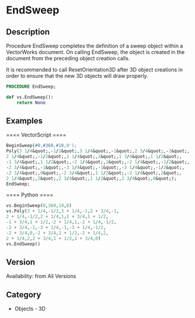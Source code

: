 # EndSweep

## Description
Procedure EndSweep completes the definition of a sweep object within a VectorWorks document. On calling EndSweep, the object is created in the document from the preceding object creation calls.

It is recommended to call ResetOrientation3D after 3D object creations in order to ensure that the new 3D objects will draw properly.

```pascal
PROCEDURE EndSweep;
```

```python
def vs.EndSweep():
    return None
```

## Examples
==== VectorScript ====
```pascal
BeginSweep(#0,#360,#10,0');
Poly(3 1/4&quot;,-1/2&quot;,3 1/4&quot;,-1&quot;,2 3/4&quot;,-1&quot;,
2 1/4&quot;,-1/2&quot;,2 1/4&quot;,1&quot;,1 3/4&quot;,1 1/2&quot;,
-1 3/4&quot;,1 1/2&quot;,-2 1/4&quot;,1&quot;,-2 1/4&quot;,-1/2&quot;,
-2 3/4&quot;,-1&quot;,-3 1/4&quot;,-1&quot;,-3 1/4&quot;,-1/2&quot;,
-2 3/4&quot;,0&quot;,-2 3/4&quot;,1 1/2&quot;,-2 1/4&quot;,2&quot;,
2 1/4&quot;,2&quot;,2 3/4&quot;,1 1/2&quot;,2 3/4&quot;,0&quot;);
EndSweep;
```
==== Python ====
```python
vs.BeginSweep(0,360,10,0)
vs.Poly(3 + 1/4,-1/2,3 + 1/4,-1,2 + 3/4,-1,
2 + 1/4,-1/2,2 + 1/4,1,1 + 3/4,1 + 1/2,
-1 + 3/4,1 + 1/2,-2 + 1/4,1,-2 + 1/4,-1/2,
-2 + 3/4,-1,-3 + 1/4,-1,-3 + 1/4,-1/2,
-2 + 3/4,0,-2 + 3/4,1 + 1/2,-2 + 1/4,2,
2 + 1/4,2,2 + 3/4,1 + 1/2,2 + 3/4,0)
vs.EndSweep()
```

## Version
Availability: from All Versions

## Category
* Objects - 3D

